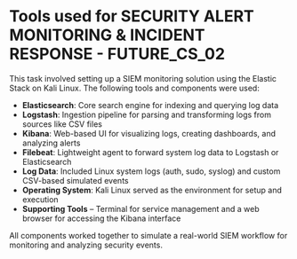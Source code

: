 # Tools used for SECURITY ALERT MONITORING & INCIDENT RESPONSE - FUTURE_CS_02

This task involved setting up a SIEM monitoring solution using the Elastic Stack on Kali Linux. The following tools and components were used:

- **Elasticsearch**: Core search engine for indexing and querying log data
- **Logstash**: Ingestion pipeline for parsing and transforming logs from sources like CSV files
- **Kibana**: Web-based UI for visualizing logs, creating dashboards, and analyzing alerts
- **Filebeat**:  Lightweight agent to forward system log data to Logstash or Elasticsearch
- **Log Data**: Included Linux system logs (auth, sudo, syslog) and custom CSV-based simulated events
- **Operating System**: Kali Linux served as the environment for setup and execution
- **Supporting Tools** – Terminal for service management and a web browser for accessing the Kibana interface

All components worked together to simulate a real-world SIEM workflow for monitoring and analyzing security events.